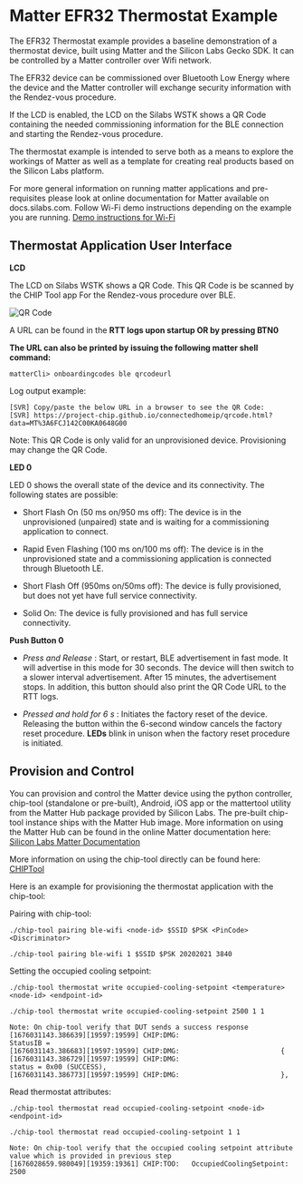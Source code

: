 # Matter EFR32 Thermostat Example

The EFR32 Thermostat example provides a baseline demonstration of a thermostat
device, built using Matter and the Silicon Labs Gecko SDK. It can be controlled
by a Matter controller over Wifi network.

The EFR32 device can be commissioned over Bluetooth Low Energy where the device
and the Matter controller will exchange security information with the Rendez-vous
procedure.

If the LCD is enabled, the LCD on the Silabs WSTK shows a QR Code containing the
needed commissioning information for the BLE connection and starting the
Rendez-vous procedure.

The thermostat example is intended to serve both as a means to explore the
workings of Matter as well as a template for creating real products based on the
Silicon Labs platform.

For more general information on running matter applications and pre-requisites please look at online 
documentation for Matter available on docs.silabs.com. Follow Wi-Fi demo instructions depending on the example you are running.
[Demo instructions for Wi-Fi](https://docs.silabs.com/matter/2.5.0/matter-wifi)

## Thermostat Application User Interface

**LCD** 

The LCD on Silabs WSTK shows a QR Code. This QR Code is be scanned by the CHIP Tool app For the Rendez-vous procedure over BLE.

![QR Code](qr_code_img.png)

A URL can be found in the **RTT logs upon startup OR by pressing BTN0**

**The URL can also be printed by issuing the following matter shell command:**

```shell
matterCli> onboardingcodes ble qrcodeurl
```

Log output example:

```shell
[SVR] Copy/paste the below URL in a browser to see the QR Code:
[SVR] https://project-chip.github.io/connectedhomeip/qrcode.html?data=MT%3A6FCJ142C00KA0648G00
```

Note: This QR Code is only valid for an unprovisioned device. Provisioning may change the QR Code.

**LED 0** 

LED 0 shows the overall state of the device and its connectivity. The following states are possible:

-   Short Flash On (50 ms on/950 ms off): The device is in the unprovisioned (unpaired) state and is waiting for a commissioning application to connect.

-   Rapid Even Flashing (100 ms on/100 ms off): The device is in the unprovisioned state and a commissioning application is connected through Bluetooth LE.

-   Short Flash Off (950ms on/50ms off): The device is fully provisioned, but does not yet have full service connectivity.

-   Solid On: The device is fully provisioned and has full service connectivity.

**Push Button 0**

-   _Press and Release_ : Start, or restart, BLE advertisement in fast mode. It will advertise in this mode
for 30 seconds. The device will then switch to a slower interval advertisement.
After 15 minutes, the advertisement stops. In addition, this button should also print the QR Code URL to the RTT logs.

-   _Pressed and hold for 6 s_ : Initiates the factory reset of the device. Releasing the button within the 6-second window cancels the factory reset procedure. **LEDs** blink in unison when the factory reset procedure is initiated.

## Provision and Control

You can provision and control the Matter device using the python controller, chip-tool (standalone or pre-built), Android, iOS app or the mattertool utility from the Matter Hub package provided by Silicon Labs. The pre-built chip-tool instance ships with the Matter Hub image. More information on using the Matter Hub can be found in the online Matter documentation here: [Silicon Labs Matter Documentation](https://docs.silabs.com/matter/2.5.0/matter-thread/raspi-img)


    
More information on using the chip-tool directly can be found here: [CHIPTool](https://github.com/project-chip/connectedhomeip/blob/master/examples/chip-tool/README.md)

Here is an example for provisioning the thermostat application with the chip-tool:

Pairing with chip-tool:
```shell
./chip-tool pairing ble-wifi <node-id> $SSID $PSK <PinCode> <Discriminator>

./chip-tool pairing ble-wifi 1 $SSID $PSK 20202021 3840
```

Setting the occupied cooling setpoint:
```shell
./chip-tool thermostat write occupied-cooling-setpoint <temperature> <node-id> <endpoint-id>

./chip-tool thermostat write occupied-cooling-setpoint 2500 1 1

Note: On chip-tool verify that DUT sends a success response
[1676031143.386639][19597:19599] CHIP:DMG:                         StatusIB =
[1676031143.386683][19597:19599] CHIP:DMG:                         {
[1676031143.386729][19597:19599] CHIP:DMG:                                 status = 0x00 (SUCCESS),
[1676031143.386773][19597:19599] CHIP:DMG:                         },
```
Read thermostat attributes:
```shell
./chip-tool thermostat read occupied-cooling-setpoint <node-id> <endpoint-id>

./chip-tool thermostat read occupied-cooling-setpoint 1 1

Note: On chip-tool verify that the occupied cooling setpoint attribute value which is provided in previous step
[1676028659.980049][19359:19361] CHIP:TOO:   OccupiedCoolingSetpoint: 2500
```
